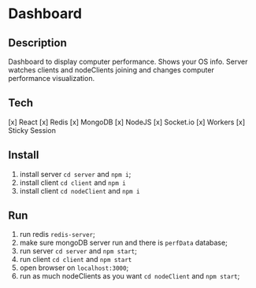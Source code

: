 # Dashboard

## Description

Dashboard to display computer performance.
Shows your OS info.
Server watches clients and nodeClients joining and changes computer performance visualization.

## Tech

[x] React
[x] Redis
[x] MongoDB
[x] NodeJS
[x] Socket.io
[x] Workers
[x] Sticky Session

## Install

1. install server `cd server` and `npm i`;
2. install client `cd client` and `npm i`
3. install client `cd nodeClient` and `npm i`

## Run

1. run redis `redis-server`;
2. make sure mongoDB server run and there is `perfData` database;
3. run server `cd server` and `npm start`;
4. run client `cd client` and `npm start`
5. open browser on `localhost:3000`;
6. run as much nodeClients as you want `cd nodeClient` and `npm start`;
